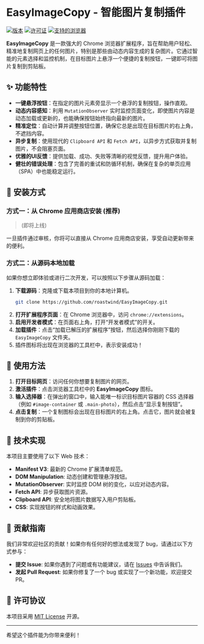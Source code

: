 # EasyImageCopy - 智能图片复制插件

[![版本](https://img.shields.io/badge/version-1.0.0-blue.svg)](https://github.com/roastwind/EasyImageCopy)
[![许可证](https://img.shields.io/badge/license-MIT-green.svg)](LICENSE)
[![支持的浏览器](https://img.shields.io/badge/Chrome-支持-brightgreen.svg)](https://www.google.com/chrome/)

**EasyImageCopy** 是一款强大的 Chrome 浏览器扩展程序，旨在帮助用户轻松、精准地复制网页上的任何图片，特别是那些由动态内容生成的复杂图片。它通过智能的元素选择和监控机制，在目标图片上悬浮一个便捷的复制按钮，一键即可将图片复制到剪贴板。

## ✨ 功能特性

- **一键悬浮按钮**：在指定的图片元素旁显示一个悬浮的复制按钮，操作直观。
- **动态内容感知**：利用 `MutationObserver` 实时监控页面变化，即使图片内容是动态加载或更新的，也能确保按钮始终指向最新的图片。
- **精准定位**：自动计算并调整按钮位置，确保它总是出现在目标图片的右上角，不遮挡内容。
- **异步复制**：使用现代的 `Clipboard API` 和 `Fetch API`，以异步方式获取并复制图片，不会阻塞页面。
- **优雅的UI反馈**：提供加载、成功、失败等清晰的视觉反馈，提升用户体验。
- **健壮的错误处理**：包含了完善的重试和防循环机制，确保在复杂的单页应用（SPA）中也能稳定运行。

## 🚀 安装方式

### 方式一：从 Chrome 应用商店安装 (推荐)

> (即将上线)

一旦插件通过审核，你将可以直接从 Chrome 应用商店安装，享受自动更新带来的便利。

### 方式二：从源码本地加载

如果你想立即体验或进行二次开发，可以按照以下步骤从源码加载：

1.  **下载源码**：克隆或下载本项目到你的本地计算机。
    ```bash
    git clone https://github.com/roastwind/EasyImageCopy.git
    ```
2.  **打开扩展程序页面**：在 Chrome 浏览器中，访问 `chrome://extensions`。
3.  **启用开发者模式**：在页面右上角，打开“开发者模式”的开关。
4.  **加载插件**：点击“加载已解压的扩展程序”按钮，然后选择你刚刚下载的 `EasyImageCopy` 文件夹。
5.  插件图标将出现在浏览器的工具栏中，表示安装成功！

## 📖 使用方法

1.  **打开目标网页**：访问任何你想要复制图片的网页。
2.  **激活插件**：点击浏览器工具栏中的 **EasyImageCopy** 图标。
3.  **输入选择器**：在弹出的窗口中，输入能唯一标识目标图片容器的 CSS 选择器（例如 `#image-container` 或 `.main-photo`），然后点击“显示复制按钮”。
4.  **点击复制**：一个复制图标会出现在目标图片的右上角。点击它，图片就会被复制到你的剪贴板。

## 🔧 技术实现

本项目主要使用了以下 Web 技术：

- **Manifest V3**: 最新的 Chrome 扩展清单规范。
- **DOM Manipulation**: 动态创建和管理悬浮按钮。
- **MutationObserver**: 实时监控 DOM 树的变化，以应对动态内容。
- **Fetch API**: 异步获取图片资源。
- **Clipboard API**: 安全地将图片数据写入用户剪贴板。
- **CSS**: 实现按钮的样式和动画效果。

## 🤝 贡献指南

我们非常欢迎社区的贡献！如果你有任何好的想法或发现了 bug，请通过以下方式参与：

-   **提交 Issue**: 如果你遇到了问题或有功能建议，请在 [Issues](https://github.com/roastwind/EasyImageCopy/issues) 中告诉我们。
-   **发起 Pull Request**: 如果你修复了一个 bug 或实现了一个新功能，欢迎提交 PR。

## 📄 许可协议

本项目采用 [MIT License](LICENSE) 开源。

---

希望这个插件能为你带来便利！
